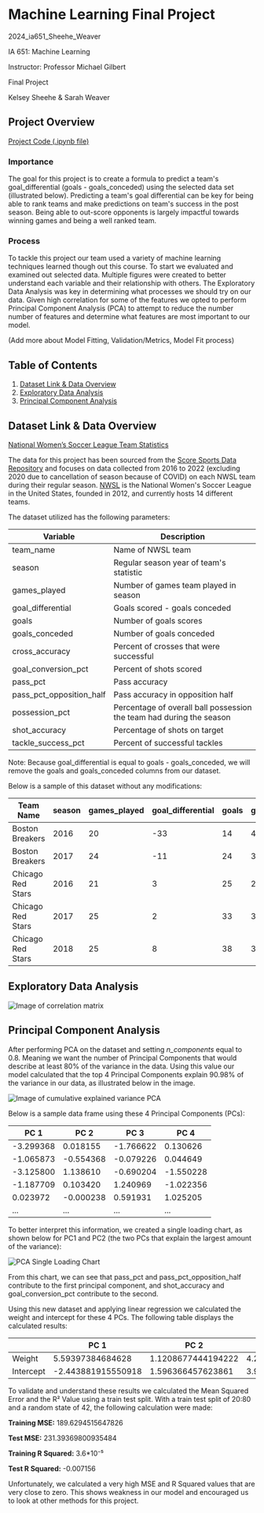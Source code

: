 # Machine Learning Final Project
2024_ia651_Sheehe_Weaver

IA 651: Machine Learning

Instructor: Professor Michael Gilbert

Final Project

Kelsey Sheehe & Sarah Weaver

## Project Overview

[Project Code (.ipynb file)](IA651_Final_Project.ipynb)

### Importance

The goal for this project is to create a formula to predict a team's goal_differential (goals - goals_conceded) using the selected data set (illustrated below). Predicting a team's goal differential can be key for being able to rank teams and make predictions on team's success in the post season. Being able to out-score opponents is largely impactful towards winning games and being a well ranked team. 

### Process

To tackle this project our team used a variety of machine learning techniques learned though out this course. To start we evaluated and examined out selected data. Multiple figures were created to better understand each variable and their relationship with others. The Exploratory Data Analysis was key in determining what processes we should try on our data. Given high correlation for some of the features we opted to perform Principal Component Analysis (PCA) to attempt to reduce the number number of features and determine what features are most important to our model. 

(Add more about Model Fitting, Validation/Metrics, Model Fit process)

## Table of Contents

1. [Dataset Link & Data Overview](#dataset-link--data-overview)
2. [Exploratory Data Analysis](#exploratory-data-analysis)
3. [Principal Component Analysis](#principal-component-analysis)

## Dataset Link & Data Overview

[National Women’s Soccer League Team Statistics](https://data.scorenetwork.org/soccer/nwsl-team-stats.html#data)

The data for this project has been sourced from the [Score Sports Data Repository](https://data.scorenetwork.org/) and focuses on data collected from 2016 to 2022 (excluding 2020 due to cancellation of season because of COVID) on each NWSL team during their regular season. [NWSL](https://www.nwslsoccer.com/) is the National Women's Soccer League in the United States, founded in 2012, and currently hosts 14 different teams. 

The dataset utilized has the following parameters:

|Variable |Description|
|---------|-----------|
|team_name | Name of NWSL team|
|season | Regular season year of team's statistic|
|games_played | Number of games team played in season|
|goal_differential | Goals scored - goals conceded|
|goals | Number of goals scores|
|goals_conceded | Number of goals conceded|
|cross_accuracy | Percent of crosses that were successful|
|goal_conversion_pct | Percent of shots scored|
|pass_pct | Pass accuracy|
|pass_pct_opposition_half | Pass accuracy in opposition half|
|possession_pct | Percentage of overall ball possession the team had during the season|
|shot_accuracy | Percentage of shots on target|
|tackle_success_pct | Percent of successful tackles|

Note: Because goal_differential is equal to goals - goals_conceded, we will remove the goals and goals_conceded columns from our dataset.

Below is a sample of this dataset without any modifications:

|Team Name |season |games_played |goal_differential |goals |goals_conceded |cross_accuracy |goal_conversion_pct |pass_pct |pass_pct_opposition_half |possession_pct |shot_accuracy |tackle_success_pct| 
|---------|-----------|---------|-----------|---------|-----------|---------|-----------|---------|-----------|---------|-----------|---------|
|Boston Breakers |2016 |20 |-33 |14 |47 |25.57 |8.97 |67.38 |57.86 |47 |42.95 |77.42 |
|Boston Breakers |2017 |24 |-11 |24 |35 |23.70 |12.37 |72.53 |61.42 |48 |42.78 |73.49 |
|Chicago Red Stars |2016 |21 |3 |25 |22 |21.19 |11.79 |67.35 |57.74 |36 |48.58 |84.32 |
|Chicago Red Stars |2017 |25 |2 |33 |31 |21.08 |13.10 |69.23 |61.52 |47 |49.60 |71.29 |
|Chicago Red Stars |2018 |25 |8 |38 |30 |25.96 |13.67 |71.63 |64.55 |51 |45.68 |67.97 |


## Exploratory Data Analysis

![Image of correlation matrix](correlation_matrix_2.png)

## Principal Component Analysis

After performing PCA on the dataset and setting *n_components* equal to 0.8. Meaning we want the number of Principal Components that would describe at least 80% of the variance in the data. Using this value our model calculated that the top 4 Principal Components explain 90.98% of the variance in our data, as illustrated below in the image.

![Image of cumulative explained variance PCA](Cumulative_Explained_Variance_Image.png)

Below is a sample data frame using these 4 Principal Components (PCs):

|PC 1 |PC 2 |PC 3 |PC 4 |
|-----|-----|-----|-----|
|-3.299368 |0.018155 |-1.766622 |0.130626 |
|-1.065873 |-0.554368 |-0.079226 |0.044649 |
|-3.125800 |1.138610 |-0.690204 |-1.550228 |
|-1.187709 |0.103420 |1.240969 |-1.022356 |
|0.023972 |-0.000238 |0.591931 |1.025205 |
|... |... |... |... |

To better interpret this information, we created a single loading chart, as shown below for PC1 and PC2 (the two PCs that explain the largest amount of the variance):

![PCA Single Loading Chart](PCA_Single_Loading_Chart.png)

From this chart, we can see that pass_pct and pass_pct_opposition_half contribute to the first principal component, and shot_accuracy and goal_conversion_pct contribute to the second.

Using this new dataset and applying linear regression we calculated the weight and intercept for these 4 PCs. The following table displays the calculated results:

|   |PC 1 |PC 2 |PC 3 |PC 4 |
|---|-----|-----|-----|-----|
|Weight |5.59397384684628 |1.1208677444194222 |4.265529209544452 |0.12437191275278267 |
|Intercept |-2.443881915550918 |1.596366457623861 |3.982261158683513 |2.014217812686465 |

To validate and understand these results we calculated the Mean Squared Error and the R² Value using a train test split. With a train test split of 20:80 and a random state of 42, the following calculation were made:

**Training MSE:** 189.6294515647826

**Test MSE:** 231.39369800935484

**Training R Squared:** 3.6*10⁻⁵

**Test R Squared:** -0.007156

Unfortunately, we calculated a very high MSE and R Squared values that are very close to zero. This shows weakness in our model and encouraged us to look at other methods for this project. 